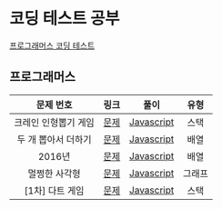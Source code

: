 # 코딩 테스트 공부

[프로그래머스 코딩 테스트](#프로그래머스)



## 프로그래머스

|      문제 번호       |                             링크                             |                     풀이                      |  유형  |
| :------------------: | :----------------------------------------------------------: | :-------------------------------------------: | :----: |
| 크레인 인형뽑기 게임 | [문제](https://programmers.co.kr/learn/courses/30/lessons/64061) | [Javascript](./Programmers/64061/solution.js) |  스택  |
| 두 개 뽑아서 더하기  | [문제](https://programmers.co.kr/learn/courses/30/lessons/68644) | [Javascript](./Programmers/68644/solution.js) |  배열  |
|        2016년        | [문제](https://programmers.co.kr/learn/courses/30/lessons/68644) | [Javascript](./Programmers/68644/solution.js) |  배열  |
|    멀쩡한 사각형     | [문제](https://programmers.co.kr/learn/courses/30/lessons/62048/) | [Javascript](./Programmers/62048/solution.js) | 그래프 |
|   [1차] 다트 게임    | [문제](https://programmers.co.kr/learn/courses/30/lessons/17682) | [Javascript](./Programmers/17682/solution.js) |  스택  |

